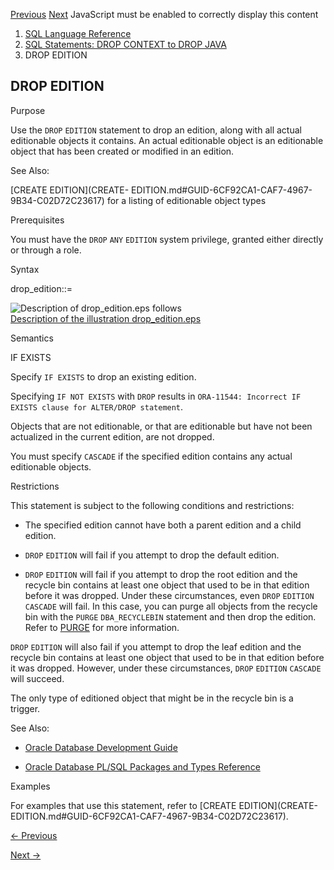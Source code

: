 [Previous](drop-domain.md) [Next](DROP-FLASHBACK-ARCHIVE.md) JavaScript
must be enabled to correctly display this content

  1. [SQL Language Reference ](index.md)
  2. [ SQL Statements: DROP CONTEXT to DROP JAVA](SQL-Statements-DROP-CONTEXT-to-DROP-JAVA.md)
  3. DROP EDITION 

## DROP EDITION

Purpose

Use the `DROP` `EDITION` statement to drop an edition, along with all actual
editionable objects it contains. An actual editionable object is an
editionable object that has been created or modified in an edition.

See Also:

[CREATE EDITION](CREATE-
EDITION.md#GUID-6CF92CA1-CAF7-4967-9B34-C02D72C23617) for a listing of
editionable object types

Prerequisites

You must have the `DROP` `ANY` `EDITION` system privilege, granted either
directly or through a role.

Syntax

drop_edition::=

![Description of drop_edition.eps
follows](https://docs.oracle.com/en/database/oracle/oracle-database/23/sqlrf/img/drop_edition.gif)  
[Description of the illustration drop_edition.eps](img_text/drop_edition.md)

Semantics

IF EXISTS

Specify `IF EXISTS` to drop an existing edition.

Specifying `IF NOT EXISTS` with `DROP` results in `ORA-11544: Incorrect IF
EXISTS clause for ALTER/DROP statement`.

Objects that are not editionable, or that are editionable but have not been
actualized in the current edition, are not dropped.

You must specify `CASCADE` if the specified edition contains any actual
editionable objects.

Restrictions

This statement is subject to the following conditions and restrictions:

  * The specified edition cannot have both a parent edition and a child edition.

  * `DROP` `EDITION` will fail if you attempt to drop the default edition. 

  * `DROP` `EDITION` will fail if you attempt to drop the root edition and the recycle bin contains at least one object that used to be in that edition before it was dropped. Under these circumstances, even `DROP` `EDITION` `CASCADE` will fail. In this case, you can purge all objects from the recycle bin with the `PURGE` `DBA_RECYCLEBIN` statement and then drop the edition. Refer to [PURGE](PURGE.md#GUID-9257F773-E019-4464-80F4-F5AB61D7D9B6) for more information. 

`DROP` `EDITION` will also fail if you attempt to drop the leaf edition and
the recycle bin contains at least one object that used to be in that edition
before it was dropped. However, under these circumstances, `DROP` `EDITION`
`CASCADE` will succeed.

The only type of editioned object that might be in the recycle bin is a
trigger.

See Also:

  * [Oracle Database Development Guide](/pls/topic/lookup?ctx=en/database/oracle/oracle-database/23/sqlrf&id=ADFNS-GUID-E6DBE175-2598-430F-9D0A-AB22CAE7DDDA)

  * [Oracle Database PL/SQL Packages and Types Reference](/pls/topic/lookup?ctx=en/database/oracle/oracle-database/23/sqlrf&id=ARPLS-GUID-40AD8944-D7E0-4ACA-9A05-3DC502F47D27)

Examples

For examples that use this statement, refer to [CREATE EDITION](CREATE-
EDITION.md#GUID-6CF92CA1-CAF7-4967-9B34-C02D72C23617).


[← Previous](drop-domain.md)

[Next →](DROP-FLASHBACK-ARCHIVE.md)
